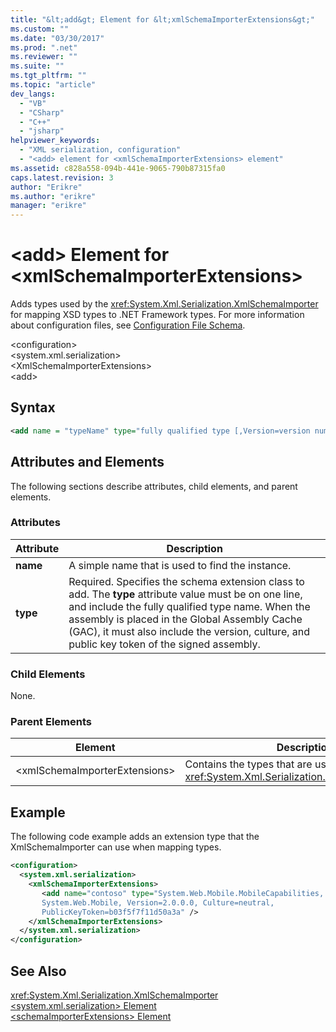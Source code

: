 ```yaml
---
title: "&lt;add&gt; Element for &lt;xmlSchemaImporterExtensions&gt;"
ms.custom: ""
ms.date: "03/30/2017"
ms.prod: ".net"
ms.reviewer: ""
ms.suite: ""
ms.tgt_pltfrm: ""
ms.topic: "article"
dev_langs: 
  - "VB"
  - "CSharp"
  - "C++"
  - "jsharp"
helpviewer_keywords: 
  - "XML serialization, configuration"
  - "<add> element for <xmlSchemaImporterExtensions> element"
ms.assetid: c828a558-094b-441e-9065-790b87315fa0
caps.latest.revision: 3
author: "Erikre"
ms.author: "erikre"
manager: "erikre"
---
```

# &lt;add&gt; Element for &lt;xmlSchemaImporterExtensions&gt;
Adds types used by the <xref:System.Xml.Serialization.XmlSchemaImporter> for mapping XSD types to .NET Framework types. For more information about configuration files, see [Configuration File Schema](../../../docs/framework/configure-apps/file-schema/index.md).  
  
 \<configuration>  
\<system.xml.serialization>  
\<XmlSchemaImporterExtensions>  
\<add>  
  
## Syntax  
  
```xml  
<add name = "typeName" type="fully qualified type [,Version=version number] [,Culture=culture] [,PublicKeyToken= token]"/>  
```  
  
## Attributes and Elements  
 The following sections describe attributes, child elements, and parent elements.  
  
### Attributes  
  
|Attribute|Description|  
|---------------|-----------------|  
|**name**|A simple name that is used to find the instance.|  
|**type**|Required. Specifies the schema  extension class to add. The **type** attribute value must be on one line, and include the fully qualified type name. When the assembly is placed in the Global Assembly Cache (GAC), it must also include the version, culture, and public key token of the signed assembly.|  
  
### Child Elements  
 None.  
  
### Parent Elements  
  
|Element|Description|  
|-------------|-----------------|  
|\<xmlSchemaImporterExtensions>|Contains the types that are used by the <xref:System.Xml.Serialization.XmlSchemaImporter>.|  
  
## Example  
 The following code example adds an extension type that the XmlSchemaImporter can use when mapping types.  
  
```xml  
<configuration>  
  <system.xml.serialization>  
    <xmlSchemaImporterExtensions>  
       <add name="contoso" type="System.Web.Mobile.MobileCapabilities,   
       System.Web.Mobile, Version=2.0.0.0, Culture=neutral,   
       PublicKeyToken=b03f5f7f11d50a3a" />   
    </xmlSchemaImporterExtensions>  
  </system.xml.serialization>  
</configuration>  
```  
  
## See Also  
 <xref:System.Xml.Serialization.XmlSchemaImporter>   
 [\<system.xml.serialization> Element](../../../docs/standard/serialization/system-xml-serialization-element.md)   
 [\<schemaImporterExtensions> Element](../../../docs/standard/serialization/schemaimporterextensions-element.md)
